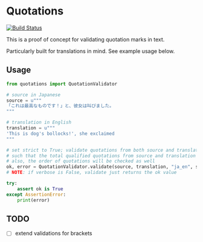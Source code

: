 # Quotations
[![Build Status](https://travis-ci.org/kelvintaywl/quotations.svg?branch=master)](https://travis-ci.org/kelvintaywl/quotations)


This is a proof of concept for validating quotation marks in text.

Particularly built for translations in mind. See example usage below.


## Usage

```python
from quotations import QuotationValidator

# source in Japanese
source = u"""
「これは最高なものです！」と、彼女は叫びました。
"""

# translation in English
translation = u"""
'This is dog's bollocks!', she exclaimed
"""

# set strict to True; validate quotations from both source and translation
# such that the total qualified quotations from source and translation should tally
# also, the order of quotations will be checked as well
ok, error = QuotationValidator.validate(source, translation, "ja_en", strict=True, verbose=True)
# NOTE: if verbose is False, validate just returns the ok value

try:
    assert ok is True
except AssertionError:
    print(error)
```


## TODO

- [ ] extend validations for brackets

